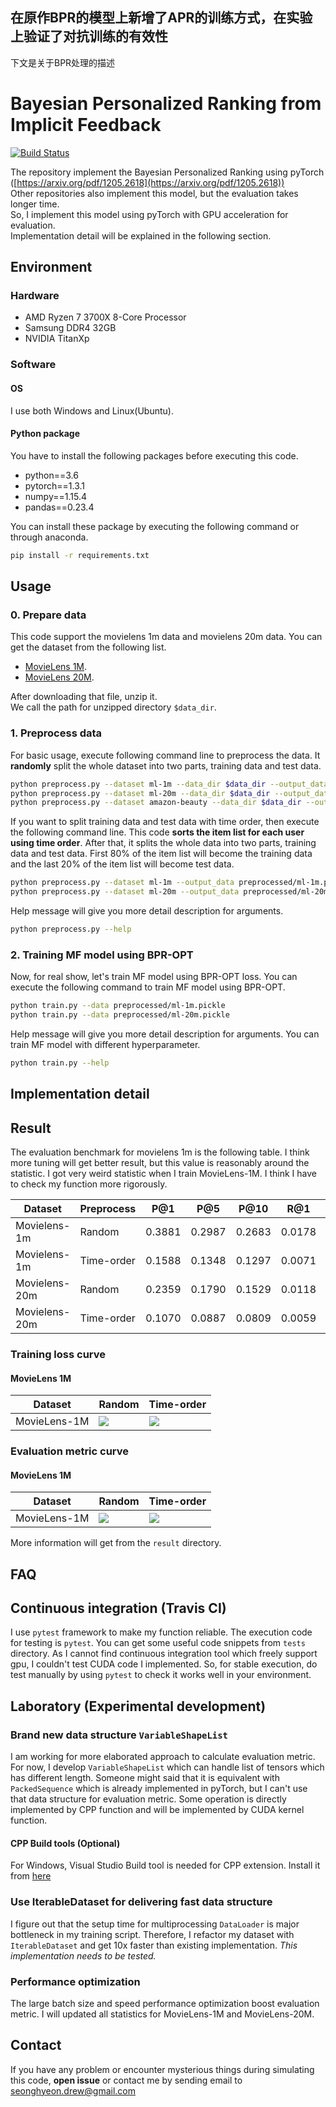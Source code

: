 ## 在原作BPR的模型上新增了APR的训练方式，在实验上验证了对抗训练的有效性
下文是关于BPR处理的描述

Bayesian Personalized Ranking from Implicit Feedback
====================================================
[![Build Status](https://travis-ci.com/sh0416/bpr.svg?branch=master)](https://travis-ci.com/sh0416/bpr)

The repository implement the Bayesian Personalized Ranking using pyTorch ([https://arxiv.org/pdf/1205.2618](https://arxiv.org/pdf/1205.2618))  
Other repositories also implement this model, but the evaluation takes longer time.  
So, I implement this model using pyTorch with GPU acceleration for evaluation.  
Implementation detail will be explained in the following section.  

## Environment

### Hardware

* AMD Ryzen 7 3700X 8-Core Processor
* Samsung DDR4 32GB
* NVIDIA TitanXp

### Software

#### OS

I use both Windows and Linux(Ubuntu).

#### Python package

You have to install the following packages before executing this code.

* python==3.6
* pytorch==1.3.1
* numpy==1.15.4
* pandas==0.23.4

You can install these package by executing the following command or through anaconda.

```bash
pip install -r requirements.txt
```

## Usage

### 0. Prepare data

This code support the movielens 1m data and movielens 20m data.
You can get the dataset from the following list.

* [MovieLens 1M](https://grouplens.org/datasets/movielens/1m/).
* [MovieLens 20M](https://grouplens.org/datasets/movielens/20m/).

After downloading that file, unzip it.  
We call the path for unzipped directory `$data_dir`.

### 1. Preprocess data

For basic usage, execute following command line to preprocess the data.
It **randomly** split the whole dataset into two parts, training data and test data.
```bash
python preprocess.py --dataset ml-1m --data_dir $data_dir --output_data preprocessed/ml-1m.pickle
python preprocess.py --dataset ml-20m --data_dir $data_dir --output_data preprocessed/ml-20m.pickle
python preprocess.py --dataset amazon-beauty --data_dir $data_dir --output_data preprocessed/amazon-beauty.pickle
```

If you want to split training data and test data with time order, then execute the following command line.
This code **sorts the item list for each user using time order**. After that, it splits the whole data into two parts, training data and test data.
First 80% of the item list will become the training data and the last 20% of the item list will become test data.
```bash
python preprocess.py --dataset ml-1m --output_data preprocessed/ml-1m.pickle --time_order
python preprocess.py --dataset ml-20m --output_data preprocessed/ml-20m.pickle --time_order
```

Help message will give you more detail description for arguments.

```bash
python preprocess.py --help
```

### 2. Training MF model using BPR-OPT

Now, for real show, let's train MF model using BPR-OPT loss.
You can execute the following command to train MF model using BPR-OPT.

```bash
python train.py --data preprocessed/ml-1m.pickle
python train.py --data preprocessed/ml-20m.pickle
```

Help message will give you more detail description for arguments.
You can train MF model with different hyperparameter.

```bash
python train.py --help
```

## Implementation detail

## Result

The evaluation benchmark for movielens 1m is the following table.
I think more tuning will get better result, but this value is reasonably around the
statistic.
I got very weird statistic when I train MovieLens-1M. I think I have to check my function more rigorously.

| Dataset       | Preprocess | P@1    | P@5    | P@10   | R@1    | R@5    | R@10   |
|---------------|------------|--------|--------|--------|--------|--------|--------|
| Movielens-1m  | Random     | 0.3881 | 0.2987 | 0.2683 | 0.0178 | 0.0616 | 0.1018 |
| Movielens-1m  | Time-order | 0.1588 | 0.1348 | 0.1297 | 0.0071 | 0.0294 | 0.0519 |
| Movielens-20m | Random     | 0.2359 | 0.1790 | 0.1529 | 0.0118 | 0.0395 | 0.0652 |
| Movielens-20m | Time-order | 0.1070 | 0.0887 | 0.0809 | 0.0059 | 0.0237 | 0.0431 |

### Training loss curve

#### MovieLens 1M

| Dataset | Random | Time-order |
|---------|--------|------------|
| MovieLens-1M |![](https://github.com/sh0416/bpr/blob/master/result/ml1m-loss.JPG)|![](https://github.com/sh0416/bpr/blob/master/result/ml1m-timeorder-loss.JPG)|

### Evaluation metric curve

#### MovieLens 1M

| Dataset | Random | Time-order |
|---------|--------|------------|
| MovieLens-1M |![](https://github.com/sh0416/bpr/blob/master/result/ml1m-eval.JPG)|![](https://github.com/sh0416/bpr/blob/master/result/ml1m-timeorder-eval.JPG)|

More information will get from the `result` directory.

## FAQ


## Continuous integration (Travis CI)

I use `pytest` framework to make my function reliable.
The execution code for testing is `pytest`.
You can get some useful code snippets from `tests` directory.
As I cannot find continuous integration tool which freely support gpu, I couldn't test CUDA code I implemented.
So, for stable execution, do test manually by using `pytest` to check it works well in your environment.

## Laboratory (Experimental development)

### Brand new data structure `VariableShapeList`

I am working for more elaborated approach to calculate evaluation metric.
For now, I develop `VariableShapeList` which can handle list of tensors which has different length.
Someone might said that it is equivalent with `PackedSequence` which is already implemented in pyTorch, but I can't use that data structure for evaluation metric.
Some operation is directly implemented by CPP function and will be implemented by CUDA kernel function.

#### CPP Build tools (Optional)

For Windows, Visual Studio Build tool is needed for CPP extension. Install it from [here](https://visualstudio.microsoft.com/vs/older-downloads/)

### Use IterableDataset for delivering fast data structure

I figure out that the setup time for multiprocessing `DataLoader` is major bottleneck in my training script.
Therefore, I refactor my dataset with `IterableDataset` and get 10x faster than existing implementation.
*This implementation needs to be tested.*

### Performance optimization

The large batch size and speed performance optimization boost evaluation metric.
I will updated all statistics for MovieLens-1M and MovieLens-20M.

## Contact

If you have any problem or encounter mysterious things during simulating this code, **open issue** or contact me by sending email to seonghyeon.drew@gmail.com
